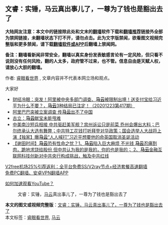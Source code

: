  <h2>文睿：实锤，马云真出事儿了，一尊为了钱也是豁出去了</h2> <p class="notice"><b>大陆网友注意：本文中的链接除此处和文末的<a href="https://github.com/bannedbook/fanqiang" >翻墙</a>软件下载和<a href="https://github.com/killgcd/justmysocks/blob/master/README.md">翻墙推荐</a>链接外全部为禁网链接，未翻墙状态下打不开，请勿点击。此为文字版禁闻，欲看图文视频完整版和更多禁闻，请下载<a href="https://github.com/bannedbook/fanqiang">翻墙软件或APP</a>后翻墙上禁闻网。</p><p>备注：翻墙看新闻非常安全，翻墙以真实身份发表敏感言论有一定风险，但只看不说则没有任何风险，翻的人太多，政府管不过来，也不管。信息自由是天赋人权，请放心大胆的翻墙。</b></p>  <div class="entry"> <p>作者: <a href="https://www.bannedbook.org/bnews/tag/%e7%9d%bf%e7%9c%bc%e7%9c%8b%e4%b8%96%e7%95%8c/" class="st_tag internal_tag" rel="tag" title="标签 睿眼看世界 下的日志">睿眼看世界</a> , 文章内容并不代表本网立场和观点。</p> <figure></figure> <p>大家好</p>  <ul class='op-related-articles' title='相关阅读'> <li><a href='https://www.bannedbook.org/bnews/bannedvideo/20201224/1454035.html' target='_blank'>财经冷眼：突发！阿里被中央多部门调查、<b>马云</b>被限制出境！送支付宝给习近平为什么不要？，<b>马云</b>3种结局已注定！（20201223第417期）</a></li> <li><a href='https://www.bannedbook.org/bnews/comments/20201224/1454004.html' target='_blank'>阿里巴巴突被立案调查 传<b>马云</b>出不了中国</a></li> <li><a href='https://www.bannedbook.org/bnews/comments/20201224/1453930.html' target='_blank'>古立：<b>马云</b>献宝未能甩难</a></li> <li><a href='https://www.bannedbook.org/bnews/bannedvideo/20201223/1453497.html' target='_blank'>中美南沙短兵相接 中共驱赶美军舰？宾州诉讼只是前菜  乔州会爆出大料；巴尔终承认大选有舞弊；中共特工花钱打听拜登对华政策；国会选举人大战将上演【独家】曝<b>马云</b>“人人喊打”习近平想要他的命英国取消圣诞活动</a></li> <li><a href='https://www.bannedbook.org/bnews/bannedvideo/20201223/1453344.html' target='_blank'>【谢田时间】<b>马云</b>恐有性命之忧？1、<b>马云</b>陷入巨大麻烦 不光钱 <b>马云</b>忍痛割肉，跪地求饶给股份 但中共认为我的是我的，你的也是我的； 2、<b>马云</b>金融互联网科技创新对中共央行构成挑战，触及中共红线</a></li> </ul> <p class="texttj"> <a href="https://github.com/bannedbook/fanqiang/wiki/V2ray%E6%9C%BA%E5%9C%BA" target="_blank">V2free机场25%引荐返利：全平台免费SS/V2ray节点+经济套餐高速翻墙</a><br/> <a href="https://github.com/bannedbook/fanqiang/wiki/%E7%A6%81%E9%97%BB%E7%BD%91%E5%AE%89%E5%8D%93%E7%BF%BB%E5%A2%99%E6%96%B0%E9%97%BBAPP" target="_blank">免费PC翻墙、安卓VPN翻墙APP</a></p><p><a href='https://www.bannedbook.org/bnews/topimagenews/20180409/925596.html' target='_blank'>如何加速观看YouTube？ </a></p> <figure class='op-interactive'><figcaption>文睿：实锤，<a href="https://www.bannedbook.org/bnews/tag/%e9%a9%ac%e4%ba%91/" class="st_tag internal_tag" rel="tag" title="标签 马云 下的日志">马云</a>真出事儿了，一尊为了钱也是豁出去了</figcaption></figure> </p> <a name='sharetosocial'></a>       <div><b>本文的图文或视频完整版</b>：<a href='https://www.bannedbook.org/bnews/bannedvideo/20201224/1454114.html'>文睿：实锤，马云真出事儿了，一尊为了钱也是豁出去了</a></div>  </div><!--END ENTRY--> <div class="postfooter"> <div>本文标签：<a href="https://www.bannedbook.org/bnews/tag/%e7%9d%bf%e7%9c%bc%e7%9c%8b%e4%b8%96%e7%95%8c/" rel="tag">睿眼看世界</a>, <a href="https://www.bannedbook.org/bnews/tag/%e9%a9%ac%e4%ba%91/" rel="tag">马云</a></div>  </div><!--END POSTFOOTER--> 